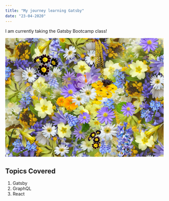 ```yaml
---
title: "My journey learning Gatsby"
date: "23-04-2020"
---
```


I am currently taking the Gatsby Bootcamp class!

![Flowers](./flowers.jpeg)

## Topics Covered

1. Gatsby
2. GraphQL
3. React
